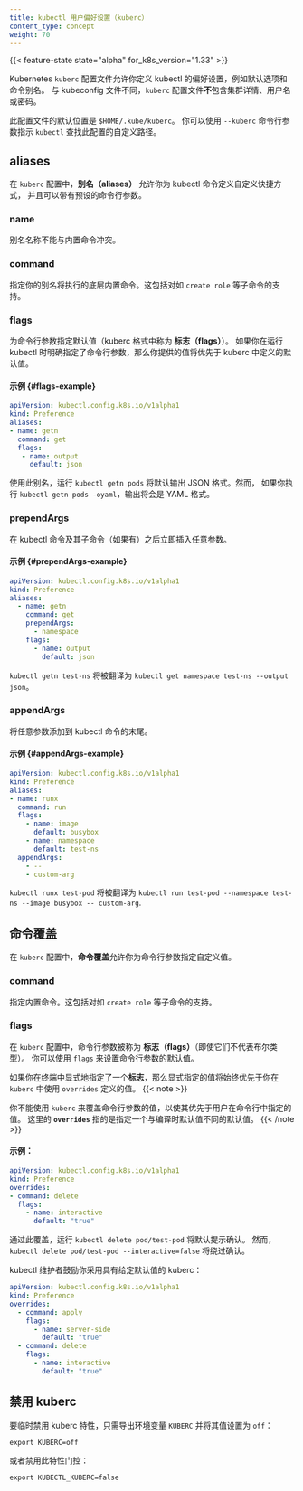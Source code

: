 ```yaml
---
title: kubectl 用户偏好设置（kuberc）
content_type: concept
weight: 70
---
```

<!--
title: Kubectl user preferences (kuberc)
content_type: concept
weight: 70
-->

{{< feature-state state="alpha" for_k8s_version="1.33" >}}

<!--
A Kubernetes `kuberc` configuration file allows you to define preferences for kubectl, such as default options and command aliases.
Unlike the kubeconfig file, a `kuberc` configuration file does **not** contain cluster details, usernames or passwords.
-->
Kubernetes `kuberc` 配置文件允许你定义 kubectl 的偏好设置，例如默认选项和命令别名。
与 kubeconfig 文件不同，`kuberc` 配置文件**不**包含集群详情、用户名或密码。

<!--
The default location of this configuration file is `$HOME/.kube/kuberc`. 
You can instruct `kubectl` to look at a custom path for this configuration using the `--kuberc` command line argument.  
-->
此配置文件的默认位置是 `$HOME/.kube/kuberc`。
你可以使用 `--kuberc` 命令行参数指示 `kubectl` 查找此配置的自定义路径。

<!--
## aliases

Within a `kuberc` configuration, _aliases_ allow you to define custom shortcuts
for kubectl commands, optionally with preset command line arguments.
-->
## aliases

在 `kuberc` 配置中，**别名（aliases）** 允许你为 kubectl 命令定义自定义快捷方式，
并且可以带有预设的命令行参数。

<!--
### name

Alias name must not collide with the built-in commands. 
-->
### name

别名名称不能与内置命令冲突。

<!--
### command

Specify the underlying built-in command that your alias will execute. This includes support for subcommands like `create role`.
-->
### command

指定你的别名将执行的底层内置命令。这包括对如 `create role` 等子命令的支持。

<!--
### flags

Specify default values for command line arguments (which the kuberc format terms _flags_). 
If you explicitly specify a command line argument when you run kubectl, the value you provide takes precedence over the default one defined in kuberc. 
-->
### flags

为命令行参数指定默认值（kuberc 格式中称为 **标志（flags）**）。
如果你在运行 kubectl 时明确指定了命令行参数，那么你提供的值将优先于 kuberc 中定义的默认值。

<!--
#### Example  {#flags-example}
-->
#### 示例  {#flags-example}

```yaml
apiVersion: kubectl.config.k8s.io/v1alpha1
kind: Preference
aliases:
- name: getn
  command: get
  flags:
   - name: output
     default: json
```

<!--
With this alias, running `kubectl getn pods` will default JSON output. However, if you execute `kubectl getn pods -oyaml`, the output will be in YAML format.
-->
使用此别名，运行 `kubectl getn pods` 将默认输出 JSON 格式。然而，
如果你执行 `kubectl getn pods -oyaml`，输出将会是 YAML 格式。

<!--
### prependArgs

Insert arbitrary arguments immediately after the kubectl command and its subcommand (if any).

#### Example {#prependArgs-example}
-->
### prependArgs

在 kubectl 命令及其子命令（如果有）之后立即插入任意参数。

#### 示例 {#prependArgs-example}

```yaml
apiVersion: kubectl.config.k8s.io/v1alpha1
kind: Preference
aliases:
  - name: getn
    command: get
    prependArgs:
      - namespace
    flags:
      - name: output
        default: json
```

<!--
`kubectl getn test-ns` will be translated to `kubectl get namespace test-ns --output json`.

### appendArgs

Append arbitrary arguments to the end of the kubectl command.

#### Example {#appendArgs-example}
-->
`kubectl getn test-ns` 将被翻译为 `kubectl get namespace test-ns --output json`。

### appendArgs

将任意参数添加到 kubectl 命令的末尾。

#### 示例 {#appendArgs-example}

```yaml
apiVersion: kubectl.config.k8s.io/v1alpha1
kind: Preference
aliases:
- name: runx
  command: run
  flags:
    - name: image
      default: busybox
    - name: namespace
      default: test-ns
  appendArgs:
    - --
    - custom-arg
```

<!--
`kubectl runx test-pod` will be translated to `kubectl run test-pod --namespace test-ns --image busybox -- custom-arg`.
-->
`kubectl runx test-pod` 将被翻译为
`kubectl run test-pod --namespace test-ns --image busybox -- custom-arg`.

<!--
## Command overrides

Within a `kuberc` configuration, _command overrides_ let you specify custom values for command line arguments.

### command

Specify the built-in command. This includes support for subcommands like `create role`.
-->
## 命令覆盖

在 `kuberc` 配置中，**命令覆盖**允许你为命令行参数指定自定义值。

### command

指定内置命令。这包括对如 `create role` 等子命令的支持。

<!--
### flags

Within a `kuberc`, configuration, command line arguments are termed _flags_ (even if they do not represent a boolean type).
You can use `flags` to set the default value of a command line argument.
-->
### flags

在 `kuberc` 配置中，命令行参数被称为 **标志（flags）**（即使它们不代表布尔类型）。
你可以使用 `flags` 来设置命令行参数的默认值。

<!--
If you explicitly specify a flag on your terminal, explicit value will always take precedence over the value you defined in kuberc using `overrides`.
-->
如果你在终端中显式地指定了一个**标志**，那么显式指定的值将始终优先于你在
`kuberc` 中使用 `overrides` 定义的值。
{{< note >}}

<!--
You cannot use `kuberc` to override the value of a command line argument to take precedence over what the user specifies on the command line. The term `overrides`
in this context refers to specifying a default value that is different from the
compiled-in default value.
-->
你不能使用 `kuberc` 来覆盖命令行参数的值，以使其优先于用户在命令行中指定的值。
这里的 **`overrides`** 指的是指定一个与编译时默认值不同的默认值。
{{< /note >}}

<!--
#### Example:
-->
#### 示例：

```yaml
apiVersion: kubectl.config.k8s.io/v1alpha1
kind: Preference
overrides:
- command: delete
  flags:
    - name: interactive
      default: "true"
```

<!--
With this override, running `kubectl delete pod/test-pod` will default to prompting for confirmation. 
However, `kubectl delete pod/test-pod --interactive=false` will bypass the confirmation.

The kubectl maintainers encourage you to adopt kuberc with the given defaults:
-->
通过此覆盖，运行 `kubectl delete pod/test-pod` 将默认提示确认。
然而，`kubectl delete pod/test-pod --interactive=false` 将绕过确认。

kubectl 维护者鼓励你采用具有给定默认值的 kuberc：

```yaml
apiVersion: kubectl.config.k8s.io/v1alpha1
kind: Preference
overrides:
  - command: apply
    flags:
      - name: server-side
        default: "true"
  - command: delete
    flags:
      - name: interactive
        default: "true"
```

<!--
## Disable kuberc

To temporarily disable the kuberc functionality, simply export the environment variable `KUBERC` with the value `off`:
-->
## 禁用 kuberc

要临时禁用 kuberc 特性，只需导出环境变量 `KUBERC` 并将其值设置为 `off`：

```shell
export KUBERC=off
```

<!--
or disable the feature gate:
-->
或者禁用此特性门控：

```shell
export KUBECTL_KUBERC=false
```
